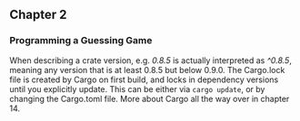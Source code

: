 ## Chapter 2
### Programming a Guessing Game
When describing a crate version, e.g. _0.8.5_ is actually interpreted as _^0.8.5_, meaning any version that is at least 0.8.5 but below 0.9.0. The Cargo.lock file is created by Cargo on first build, and locks in dependency versions until you explicitly update. This can be either via `cargo update`, or by changing the Cargo.toml file. More about Cargo all the way over in chapter 14.
